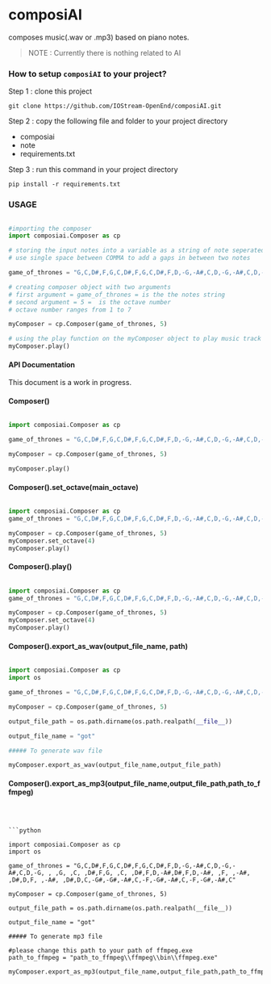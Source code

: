# composiAI
composes music(.wav or .mp3) based on piano notes.
> NOTE : Currently there is nothing related to AI
### How to setup ```composiAI``` to your project?

Step 1 : clone this project
```
git clone https://github.com/IOStream-OpenEnd/composiAI.git
```
Step 2 : copy the following file and folder to your project directory
- composiai
- note
- requirements.txt

Step 3 : run this command in your project directory
```
pip install -r requirements.txt
```
### USAGE

```python

#importing the composer
import composiai.Composer as cp

# storing the input notes into a variable as a string of note seperated by A COMMA(",")
# use single space between COMMA to add a gaps in between two notes

game_of_thrones = "G,C,D#,F,G,C,D#,F,G,C,D#,F,D,-G,-A#,C,D,-G,-A#,C,D,-G, , ,G, ,C, ,D#,F,G, ,C, ,D#,F,D,-A#,D#,F,D,-A#, ,F, ,-A#, ,D#,D,F, ,-A#, ,D#,D,C,-G#,-G#,-A#,C,-F,-G#,-A#,C,-F,-G#,-A#,C"

# creating composer object with two arguments
# first argument = game_of_thrones = is the the notes string 
# second argument = 5 =  is the octave number
# octave number ranges from 1 to 7

myComposer = cp.Composer(game_of_thrones, 5)

# using the play function on the myComposer object to play music track generated by our string game_of_thrones
myComposer.play()

```

#### API Documentation

This document is a work in progress.
#### Composer()
```python

import composiai.Composer as cp

game_of_thrones = "G,C,D#,F,G,C,D#,F,G,C,D#,F,D,-G,-A#,C,D,-G,-A#,C,D,-G, , ,G, ,C, ,D#,F,G, ,C, ,D#,F,D,-A#,D#,F,D,-A#, ,F, ,-A#, ,D#,D,F, ,-A#, ,D#,D,C,-G#,-G#,-A#,C,-F,-G#,-A#,C,-F,-G#,-A#,C"

myComposer = cp.Composer(game_of_thrones, 5)

myComposer.play()

```
#### Composer().set_octave(main_octave)
```python

import composiai.Composer as cp
game_of_thrones = "G,C,D#,F,G,C,D#,F,G,C,D#,F,D,-G,-A#,C,D,-G,-A#,C,D,-G, , ,G, ,C, ,D#,F,G, ,C, ,D#,F,D,-A#,D#,F,D,-A#, ,F, ,-A#, ,D#,D,F, ,-A#, ,D#,D,C,-G#,-G#,-A#,C,-F,-G#,-A#,C,-F,-G#,-A#,C"

myComposer = cp.Composer(game_of_thrones, 5)
myComposer.set_octave(4)
myComposer.play()

```
#### Composer().play()
```python

import composiai.Composer as cp
game_of_thrones = "G,C,D#,F,G,C,D#,F,G,C,D#,F,D,-G,-A#,C,D,-G,-A#,C,D,-G, , ,G, ,C, ,D#,F,G, ,C, ,D#,F,D,-A#,D#,F,D,-A#, ,F, ,-A#, ,D#,D,F, ,-A#, ,D#,D,C,-G#,-G#,-A#,C,-F,-G#,-A#,C,-F,-G#,-A#,C"

myComposer = cp.Composer(game_of_thrones, 5)
myComposer.set_octave(4)
myComposer.play()

```
#### Composer().export_as_wav(output_file_name, path)
```python

import composiai.Composer as cp
import os

game_of_thrones = "G,C,D#,F,G,C,D#,F,G,C,D#,F,D,-G,-A#,C,D,-G,-A#,C,D,-G, , ,G, ,C, ,D#,F,G, ,C, ,D#,F,D,-A#,D#,F,D,-A#, ,F, ,-A#, ,D#,D,F, ,-A#, ,D#,D,C,-G#,-G#,-A#,C,-F,-G#,-A#,C,-F,-G#,-A#,C"

myComposer = cp.Composer(game_of_thrones, 5)

output_file_path = os.path.dirname(os.path.realpath(__file__))

output_file_name = "got"

##### To generate wav file

myComposer.export_as_wav(output_file_name,output_file_path)

```

#### Composer().export_as_mp3(output_file_name,output_file_path,path_to_ffmpeg)

```



```python

import composiai.Composer as cp
import os

game_of_thrones = "G,C,D#,F,G,C,D#,F,G,C,D#,F,D,-G,-A#,C,D,-G,-A#,C,D,-G, , ,G, ,C, ,D#,F,G, ,C, ,D#,F,D,-A#,D#,F,D,-A#, ,F, ,-A#, ,D#,D,F, ,-A#, ,D#,D,C,-G#,-G#,-A#,C,-F,-G#,-A#,C,-F,-G#,-A#,C"

myComposer = cp.Composer(game_of_thrones, 5)

output_file_path = os.path.dirname(os.path.realpath(__file__))

output_file_name = "got"

##### To generate mp3 file

#please change this path to your path of ffmpeg.exe
path_to_ffmpeg = "path_to_ffmpeg\\ffmpeg\\bin\\ffmpeg.exe"

myComposer.export_as_mp3(output_file_name,output_file_path,path_to_ffmpeg)

```

